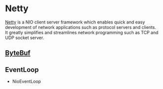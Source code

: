 # Netty

[Netty](https://netty.io) is a NIO client server framework which enables quick and easy development of network applications such as protocol servers and clients. It greatly simplifies and streamlines network programming such as TCP and UDP socket server.

## [ByteBuf](/docs/Netty/ByteBuf/README.md)

## EventLoop

- NioEventLoop